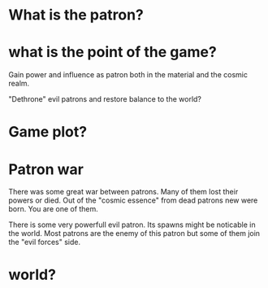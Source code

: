 # What is the patron?



# what is the point of the game?

Gain power and influence as patron both in the material and the cosmic realm. 

"Dethrone" evil patrons and restore balance to the world?

# Game plot?

# Patron war

There was some great war between patrons. Many of them lost their powers or died. Out of the "cosmic essence" from dead patrons new were born. You are one of them.

There is some very powerfull evil patron. Its spawns might be noticable in the world. Most patrons are the enemy of this patron but some of them join the "evil forces" side. 

# world?

